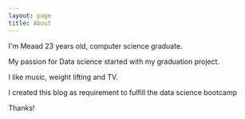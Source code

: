 ```yaml
---
layout: page
title: About
---
```



I'm Meaad 23 years old, computer science graduate.

My passion for Data science started with my graduation project.

I like music, weight lifting and TV.

I created this blog as requirement to fulfill the data science bootcamp

Thanks!
